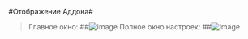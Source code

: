 #Отображение Аддона#
>Главное окно:
##![image](https://github.com/user-attachments/assets/cef7937d-f38d-4111-a0aa-9de00d25d946)
>Полное окно настроек:
##![image](https://github.com/user-attachments/assets/622de998-9be8-4f7f-8a0b-5533e9712925)
